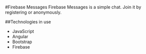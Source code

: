 #Firebase Messages
Firebase Messages is a simple chat. Join it by registering or anonymously.

##Technologies in use
- JavaScript
- Angular
- Bootstrap
- Firebase